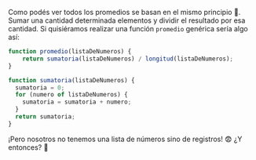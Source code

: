 Como podés ver todos los promedios se basan en el mismo principio :eyes:. Sumar una cantidad determinada elementos y dividir el resultado por esa cantidad. Si quisiéramos realizar una función `promedio` genérica sería algo así:

```javascript
function promedio(listaDeNumeros) {
	return sumatoria(listaDeNumeros) / longitud(listaDeNumeros);
}

function sumatoria(listaDeNumeros) {
  sumatoria = 0;
  for (numero of listaDeNumeros) {
    sumatoria = sumatoria + numero;
  }
  return sumatoria;
}
```
¡Pero nosotros no tenemos una lista de números sino de registros! :fearful: ¿Y entonces? :thought_balloon:
